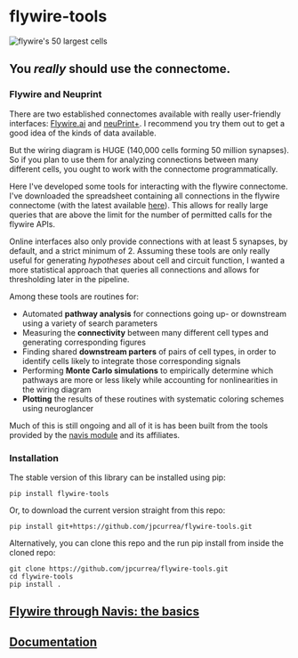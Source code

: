 # flywire-tools
![flywire's 50 largest cells](https://flywire.ai/assets/for_media/fw_50_L.png)

## You _really_ should use the connectome.

### Flywire and Neuprint 
There are two established connectomes available with really user-friendly interfaces: [Flywire.ai](https://flywire.ai/) and [neuPrint+](https://neuprint.janelia.org/). I recommend you try them out to get a good idea of the kinds of data available. 

But the wiring diagram is HUGE (140,000 cells forming 50 million synapses). So if you plan to use them for analyzing connections between many different cells, you ought to work with the connectome programmatically. 

Here I've developed some tools for interacting with the flywire connectome. I've downloaded the spreadsheet containing all connections in the flywire connectome (with the latest available [here](https://codex.flywire.ai/api/download)). This allows for really large queries that are above the limit for the number of permitted calls for the flywire APIs.

Online interfaces also only provide connections with at least 5 synapses, by default, and a strict minimum of 2. Assuming these tools are only really useful for generating _hypotheses_ about cell and circuit function, I wanted a more statistical approach that queries all connections and allows for thresholding later in the pipeline.

Among these tools are routines for: 
  - Automated **pathway analysis** for connections going up- or downstream using a variety of search parameters
  - Measuring the **connectivity** between many different cell types and generating corresponding figures
  - Finding shared **downstream parters** of pairs of cell types, in order to identify cells likely to integrate those corresponding signals
  - Performing **Monte Carlo simulations** to empirically determine which pathways are more or less likely while accounting for nonlinearities in the wiring diagram
  - **Plotting** the results of these routines with systematic coloring schemes using neuroglancer

Much of this is still ongoing and all of it is has been built from the tools provided by the [navis module](https://navis-org.github.io/navis/) and its affiliates.


### Installation
The stable version of this library can be installed using pip:
```
pip install flywire-tools
```
Or, to download the current version straight from this repo:
```
pip install git+https://github.com/jpcurrea/flywire-tools.git
```
Alternatively, you can clone this repo and the run pip install from inside the cloned repo:
```
git clone https://github.com/jpcurrea/flywire-tools.git
cd flywire-tools
pip install .
```

## [Flywire through Navis: the basics](docs/startup.ipynb)

## [Documentation](docs/api_tutorial.ipynb)